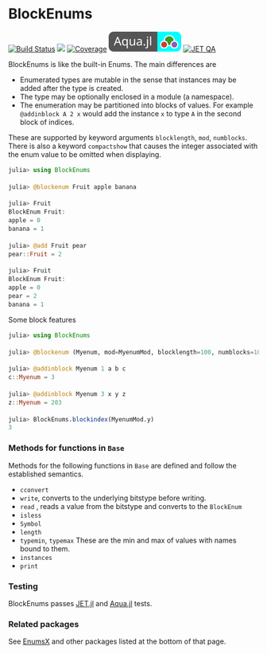 # BlockEnums

[![Build Status](https://github.com/jlapeyre/BlockEnums.jl/actions/workflows/CI.yml/badge.svg?branch=main)](https://github.com/jlapeyre/BlockEnums.jl/actions/workflows/CI.yml?query=branch%3Amain)
[![](https://img.shields.io/badge/docs-dev-blue.svg)](https://jlapeyre.github.io/BlockEnums.jl/dev/)
[![Coverage](https://codecov.io/gh/jlapeyre/BlockEnums.jl/branch/main/graph/badge.svg)](https://codecov.io/gh/jlapeyre/BlockEnums.jl)
[![Aqua QA](https://raw.githubusercontent.com/JuliaTesting/Aqua.jl/master/badge.svg)](https://github.com/JuliaTesting/Aqua.jl)
[![JET QA](https://img.shields.io/badge/JET.jl-%E2%9C%88%EF%B8%8F-%23aa4444)](https://github.com/aviatesk/JET.jl)
<!-- [![deps](https://juliahub.com/docs/BlockEnums/deps.svg)](https://juliahub.com/ui/Packages/BlockEnums/2Dg1l?t=2) -->
<!-- [![version](https://juliahub.com/docs/BlockEnums/version.svg)](https://juliahub.com/ui/Packages/BlockEnums/2Dg1l) -->

BlockEnums is like the built-in Enums. The main differences are

* Enumerated types are mutable in the sense that instances may be added after the type is created.
* The type may be optionally enclosed in a module (a namespace).
* The enumeration may be partitioned into blocks of values. For example `@addinblock A 2 x` would add
the instance `x` to type `A` in the second block of indices.

These are supported by keyword arguments `blocklength`, `mod`, `numblocks`.
There is also a keyword `compactshow` that causes the integer associated with the enum value to be
omitted when displaying.

```julia
julia> using BlockEnums

julia> @blockenum Fruit apple banana

julia> Fruit
BlockEnum Fruit:
apple = 0
banana = 1

julia> @add Fruit pear
pear::Fruit = 2

julia> Fruit
BlockEnum Fruit:
apple = 0
pear = 2
banana = 1
```

Some block features

```julia
julia> using BlockEnums

julia> @blockenum (Myenum, mod=MyenumMod, blocklength=100, numblocks=10, compactshow=false)

julia> @addinblock Myenum 1 a b c
c::Myenum = 3

julia> @addinblock Myenum 3 x y z
z::Myenum = 203

julia> BlockEnums.blockindex(MyenumMod.y)
3
```

### Methods for functions in `Base`

Methods for the following functions in `Base` are defined and follow the established semantics.
* `cconvert`
* `write`, converts to the underlying bitstype before writing.
* `read` , reads a value from the bitstype and converts to the `BlockEnum`
* `isless`
* `Symbol`
* `length`
* `typemin`, `typemax` These are the min and max of values with names bound to them.
* `instances`
* `print`

### Testing

BlockEnums passes [JET.jl](https://github.com/aviatesk/JET.jl) and [Aqua.jl](https://github.com/JuliaTesting/Aqua.jl) tests.

### Related packages

See [EnumsX](https://github.com/fredrikekre/EnumX.jl) and other packages listed at the bottom of that page.
